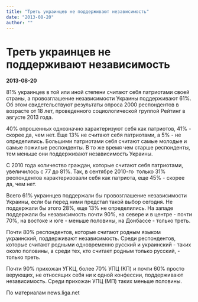 ```yaml
---
title: "Треть украинцев не поддерживают независимость"
date: "2013-08-20"
author: ""
---
```


# Треть украинцев не поддерживают независимость

**2013-08-20** 

81% украинцев в той или иной степени считают себя патриотами своей страны, а провозглашение независимости Украины поддерживают 61%. Об этом свидетельствуют результаты опроса 2000 респондентов в возрасте от 18 лет, проведенного социологической группой Рейтинг в августе 2013 года.



40% опрошенных однозначно характеризуют себя как патриотов, 41% - скорее да, чем нет. Еще 13% не считают себя патриотами, а 5% - не определились. Большими патриотами себя считают самые молодые и самые пожилые респонденты. В то же время чем старше респонденты, тем меньше они поддерживают независимость Украины.



С 2010 года количество граждан, которые считают себя патриотами, увеличилось с 77 до 81%. Так, в сентябре 2010-го  только 31% респондентов характеризовали себя как патриота, еще 45% - скорее да, чем нет.



Всего 61% украинцев поддержали бы провозглашение независимости Украины, если бы перед ними предстал такой выбор сегодня. Не поддержали бы этого 28%, еще 13% не определились. На западе поддержали бы независимость почти 90%, на севере и в центре - почти 70%, на востоке и юге - меньше половины, на Донбассе - только треть.



Почти 80% респондентов, которые считают родным языком украинский, поддерживают независимость. Среди респондентов, которые считают родными одновременно русский и украинский - таких около половины, а среди тех, кто считает родным только русский, - только треть.



Почти 90% прихожан УГКЦ, более 70% УПЦ (КП) и почти 60% просто верующих, не относящих себя ни к одной конфессии, поддерживают независимость. Среди прихожан УПЦ (МП) таких меньше половины.

По материалам news.liga.net